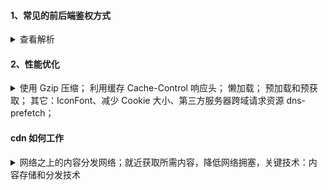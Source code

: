 #### 1、常见的前后端鉴权方式

<details>
<summary>查看解析</summary>

##### Session-Cookie

session 是另一种记录服务器和客户端会话状态的机制
session 是基于 cookie 实现的，session 存储在服务器端，sessionId 会被存储到客户端的 cookie 中
SessionID 是连接 Cookie 和 Session 的一道桥梁

使用 Session 保持会话信息使用起来非常简单，技术也非常成熟。但是也存在下面的几个问题：

- 服务器压力大：通常 Session 是存储在内存中的，每个用户通过认证之后都会将 session 数据保存在服务器的内存中，而当用户量增大时，服务器的压力增大。
- Session 共享：现在很多应用都是分布式集群，需要我们做额外的操作进行 Session 共享；
- CSRF 跨站伪造请求攻击：Session 机制是基于浏览器端的 cookie 的，cookie 如果被截获，用户就会很容易受到跨站请求伪造的攻击。

##### Token 验证（包括 JWT，SSO）

什么是 Token（令牌）？

- `Access Token`: 访问资源接口（API）时所需要的资源凭证
- `Refresh Token`: refresh token 是专用于刷新 access token 的 token。

Access Token 的时效一般比较短，防止泄露，例如设置 Access Token 一周，Refresh Token 一个月

> refresh_token 意义在哪里？更安全吗？
> refresh_token 只能与授权服务器交换，而只能 access_token 与资源服务器交换。这样可以减轻“ access-token 长期泄漏”的风险

基于 token 的验证机制，有以下的优点：

- 支持跨域访问，将 token 置于请求头中，而 cookie 是不支持跨域访问的；
- 无状态化，服务端无需存储 token，只需要验证 token 信息是否正确即可，而 session 需要在服务端存储，一般是通过 cookie 中的 sessionID 在服务端查找对应的 session；
- 更适用于移动端（Android，iOS，小程序等等），像这种原生平台不支持 cookie，比如说微信小程序，每一次请求都是一次会话，当然我们可以每次去手动为他添加 cookie

不过也有缺点：
由于服务器不保存 token，因此无法在使用过程中废止某个 token，或者更改 token 的权限。也就是说，**一旦 token 签发了，在到期之前就会始终有效**，除非服务器部署额外的逻辑。
所以一般时效比较短。

**JWT（JSON Web Token）就是基于 token 认证的代表**

由三部分组成，并用 `.` 连接，`Header.Payload.Signature`

Header 和 Payload 是不加密的，只是使用 `Base64URL` 算法转成字符串，所以不要放重要数据

Signature 部分是对前两部分的签名，防止数据篡改，密钥只有服务器才知道

```
HMACSHA256(
base64UrlEncode(header) + "." +
base64UrlEncode(payload),
secret)
```

一般 JWT 放在 HTTP 请求的头信息 `Authorization` 字段里面

```
Authorization: Bearer <token>
```

对比 Simple Web Tokens (SWT) and Security Assertion Markup Language Tokens (SAML) 的优势在：

- JSON 不如 XML 冗长，因此在编码时 JSON 的大小也较小，从而使 JWT 比 SAML 更为紧凑。这使得 JWT 是在 HTML 和 HTTP 环境中传递的不错的选择
- JSON 解析器在大多数编程语言中都很常见，这使使用 JWT 更加容易
- 安全性

##### OAuth2.0（开放授权）

允许用户让第三方应用访问该用户在某一网站上存储的私密的资源（如照片，视频，联系人列表），而无需将用户名和密码提供给第三方应用

github 的例子

- 在 github 注册一个第三方应用，填写回调地址
- 在第三方应用点击 github 登录，跳转 GitHub 授权中心（附带第三方应用 id），用户输入 github 账号密码，通过则返回一个 access token，重定向到第三方应用
- 获取 GitHub 数据资源

微信授权类似

#### SSO 认证

登录认证和业务系统分离，使用独立的登录中心，实现了在登录中心登录后，所有相关的业务系统都能免登录访问资源

OAuth2.0 和 SSO 在业务系统中都没有账号和密码，账号密码是存放在登录中心或授权服务器中的，这就是所谓的使用令牌代替账号密码访问应用。

SSO 的实现有很多框架，比如 CAS 框架，以下是 CAS 框架的官方流程图

![](../assets/CAS.png)

重点看下访问第二个业务系统是如何**免登陆**的？

和登录中心的会话在第一次访问的时候就建立了，存在 Cookie，访问第二个业务系统时，302 Location 重定向到登录中心，访问时会自动带上 Cookie，认证通过直接重定向到业务系统并带上 ticket。

[对 SSO 单点登录和 OAuth2.0 的区别和理解](https://zebinh.github.io/2020/03/SSOANDOAuth/)

</details>

#### 2、性能优化

<details>
<summary>
使用 Gzip 压缩；
利用缓存 Cache-Control 响应头；
懒加载；
预加载和预获取；
其它：IconFont、减少 Cookie 大小、第三方服务器跨域请求资源 dns-prefetch；

</summary>

##### 使用 Gzip 压缩

请求头 accept-encoding: gzip, deflate, br
响应头 Content-Encoding: gzip
方式 CompressionWebpackPlugin + Nginx gzip on

##### 利用缓存 Cache-Control 响应头

图片 Cache-Control: max-age=2592000 （一个月）
css Cache-Control: max-age=3600（一小时）
js Cache-Control: max-age=3600（一小时）
cdn js Cache-Control: public, max-age=31536000（一年）
一般是在 Nginx 正则匹配资源添加不同的响应头部和缓存策略

##### 懒加载

- 资源文件拆分，按需加载
- 图片按需加载

##### Preload key requests

> Consider using `<link rel=preload>` to prioritize fetching resources that are currently requested later in page load

`preload` 的设计初衷是为了尽早加载首屏需要的关键资源，从而提升页面渲染性能.

- prefetch(预获取)：将来某些导航下可能需要的资源
- preload(预加载)：当前导航下可能需要资源

最佳实践：

- **大部分场景下无需特意使用 preload**，目前浏览器基本上都具备预测解析能力，可以提前解析入口 html 中外链的资源，因此入口脚本文件、样式文件等不需要特意进行 preload。
- 类似**字体文件**这种隐藏在脚本、样式中的首屏关键资源，建议使用 `preload`
- **异步加载的模块**（典型的如单页系统中的非首页）建议使用 `prefetch`
- **大概率即将被访问到的资源**可以使用 `prefetch` 提升性能和体验

具体实践：

- preload-webpack-plugin
- webpack 预获取/预加载模块
  下面这个 prefetch 的简单示例中，有一个 HomePage 组件，其内部渲染一个 LoginButton 组件，然后在点击后按需加载 LoginModal 组件

  ```js
  import(/* webpackPrefetch: true */ "./path/to/LoginModal.js");
  ```

  > LoginModal 是一个大概率被访问到的资源，可以预先获取

  我们假想这里的图表组件 ChartComponent 组件需要依赖体积巨大的 ChartingLibrary 库。它会在渲染时显示一个 LoadingIndicator(加载进度条) 组件，然后立即按需导入 ChartingLibrary：

  ```js
  // ChartComponent.js
  import(/* webpackPreload: true */ "ChartingLibrary");
  ```

**注意：**

- 当无法缓存的时候，prefetch 预提取的资源不会被缓存，第二次加载仍然是从服务器加载，因此，如果要使用 prefetch，相应的资源必须做好合理的缓存控制。
- preload 的字体资源必须设置 `crossorigin` 属性，否则会导致重复加载。
- 两者的兼容性目前都还不是太好。好在不支持 preload 和 prefetch 的浏览器会自动忽略它，因此可以将它们作为一种渐进增强功能

**与 async/defer 的对比：**

使用 async/defer 属性在加载脚本的时候不阻塞 HTML 的解析，defer 加载脚本执行会在所有元素解析完成，DOMContentLoaded 事件触发之前完成执行。它的用途其实跟 preload 十分相似。你可以使用 defer 加载脚本在 head 末尾，这比将脚本放在 body 底部效果来的更好。

1、它相比于 preload 加载的优势在于浏览器**兼容性**好，从 caniuse 上看基本上所有浏览器都支持，覆盖率达到 93%，
2、不足之处在于：**defer 只作用于脚本文件，对于样式、图片等资源就无能为力了，并且 defer 加载的资源是要执行的，而 preload 只下载资源并不执行，待真正使用到才会执行文件**。
3、对于页面上主/首屏脚本，可以直接使用 defer 加载，而对于非首屏脚本/其它资源，可以采用 preload/prefeth 来进行加载。

##### IconFont

##### 减少 Cookie 大小

- 减少无用 cookie
- 控制好 domain, 不要污染子域

##### 第三方服务器跨域请求资源

尽管 `dns-prefetch` 仅执行 DNS 查找，但 `preconnect` 会建立与服务器的连接。如果站点是通过 HTTPS 服务的，则此过程包括 DNS 解析，建立 TCP 连接以及执行 TLS 握手。将两者结合起来可提供进一步减少跨域请求的感知延迟的机会

```
<link rel="preconnect" href="https://fonts.gstatic.com/" crossorigin>
<link rel="dns-prefetch" href="https://fonts.gstatic.com/">
```

> Note: 如果页面需要建立与许多第三方域的连接，则将它们预先连接会适得其反。 preconnect 提示最好仅用于最关键的连接。对于其他的，只需使用 <link rel="dns-prefetch"> 即可节省第一步的时间-DNS 查找。

</details>

#### cdn 如何工作

<details>
<summary>网络之上的内容分发网络；就近获取所需内容，降低网络拥塞，关键技术：内容存储和分发技术</summary>
CDN的全称是Content Delivery Network，即内容分发网络。CDN是构建在网络之上的内容分发网络，依靠部署在各地的边缘服务器，通过中心平台的负载均衡、内容分发、调度等功能模块，使用户就近获取所需内容，降低网络拥塞，提高用户访问响应速度和命中率。CDN的关键技术主要有内容存储和分发技术。
</details>
